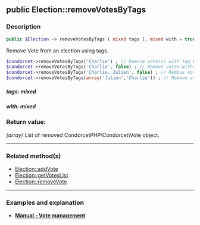 ## public Election::removeVotesByTags

### Description    

```php
public $Election -> removeVotesByTags ( mixed tags [, mixed with = true] )
```

Remove Vote from an election using tags.

```php
$condorcet->removeVotesByTags('Charlie') ; // Remove vote(s) with tag Charlie
$condorcet->removeVotesByTags('Charlie', false) ; // Remove votes without tag Charlie
$condorcet->removeVotesByTags('Charlie, Julien', false) ; // Remove votes without tag Charlie AND without tag Julien.
$condorcet->removeVotesByTags(array('Julien','Charlie')) ; // Remove votes with tag Charlie OR with tag Julien.
```    


##### **tags:** *mixed*   
    



##### **with:** *mixed*   
    



### Return value:   

*(array)* List of removed CondorcetPHP\Condorcet\Vote object.


---------------------------------------

### Related method(s)      

* [Election::addVote](../Election%20Class/public%20Election--addVote.md)    
* [Election::getVotesList](../Election%20Class/public%20Election--getVotesList.md)    
* [Election::removeVote](../Election%20Class/public%20Election--removeVote.md)    

---------------------------------------

### Examples and explanation

* **[Manual - Vote management](https://github.com/julien-boudry/Condorcet/wiki/II-%23-B.-Vote-management-%23-2.-Manage-Vote)**    
